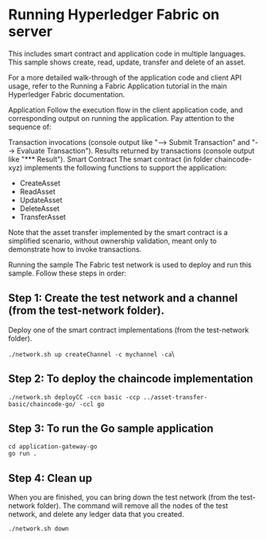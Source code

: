 # Running Hyperledger Fabric on server
This includes smart contract and application code in multiple languages. This sample shows create, read, update, transfer and delete of an asset.

For a more detailed walk-through of the application code and client API usage, refer to the Running a Fabric Application tutorial in the main Hyperledger Fabric documentation.

Application
Follow the execution flow in the client application code, and corresponding output on running the application. Pay attention to the sequence of:

Transaction invocations (console output like "--> Submit Transaction" and "--> Evaluate Transaction").
Results returned by transactions (console output like "*** Result").
Smart Contract
The smart contract (in folder chaincode-xyz) implements the following functions to support the application:

* CreateAsset
* ReadAsset
* UpdateAsset
* DeleteAsset
* TransferAsset
  
Note that the asset transfer implemented by the smart contract is a simplified scenario, without ownership validation, meant only to demonstrate how to invoke transactions.

Running the sample
The Fabric test network is used to deploy and run this sample. Follow these steps in order:

## Step 1: Create the test network and a channel (from the test-network folder).

Deploy one of the smart contract implementations (from the test-network folder).

`./network.sh up createChannel -c mychannel -ca`\


## Step 2: To deploy the chaincode implementation
`./network.sh deployCC -ccn basic -ccp ../asset-transfer-basic/chaincode-go/ -ccl go`

## Step 3: To run the Go sample application
`cd application-gateway-go `\
`go run .`

## Step 4: Clean up
When you are finished, you can bring down the test network (from the test-network folder). The command will remove all the nodes of the test network, and delete any ledger data that you created.

`./network.sh down`
